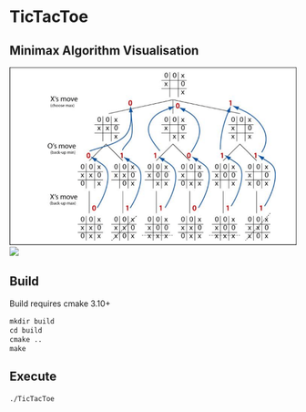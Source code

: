 # TicTacToe

## Minimax Algorithm Visualisation
<!-- ![alt text](https://github.com/jaroslawroszyk/tic-tac-toe/master/MiniMax-algorithm.png) -->
![algo](MinMaxALgo.png)
![](https://github.com/jaroslawroszyk/TicTacToe)

## Build
 Build requires cmake 3.10+
```
mkdir build
cd build
cmake ..
make 
```

## Execute
```
./TicTacToe
```

